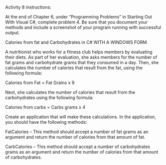 Activity 8 instructions:

At the end of Chapter 6, under “Programming Problems” in Starting Out With Visual C#, complete problem 4. Be sure that you document your methods and include a screenshot of your program running with successful output.

Calories from fat and Carbohydrates in C# WITH A WINDOWS FORM

A nutritionist who works for a fitness club helps members by evaluating their diets. As part of her evaluation, she asks members for the number of fat grams and carbohydrate grams that they consumed in a day. Then, she calculates the number of calories that result from the fat, using the following formula:

Calories from Fat = Fat Grams x 9

Next, she calculates the number of calories that result from the carbohydrates using the following formula:

Calories from carbs = Carbs grams x 4

Create an application that will make these calculations. In the application, you should have the following methods:

FatCalories – This method should accept a number of fat grams as an argument and return the number of calories from that amount of fat.

CarbCalories – This method should accept a number of carbohydrates grams as an argument and return the number of calories from that amount of carbohydrates.
